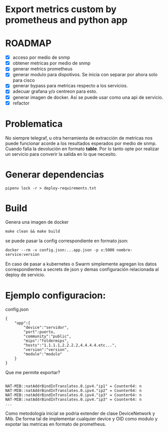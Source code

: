 Export metrics custom by prometheus and python app
===============================

# ROADMAP
- [x] acceso por medio de snmp
- [x] obtener metricas por medio de snmp
- [x] generar metrics prometheus
- [x] generar modulo para dispotivos. Se inicia con separar por ahora solo para cisco
- [x] generar bypass para metricas respecto a los servicios.
- [x] adecuar grafana y/o centreon para esto.
- [x] generar imagen de docker. Así se puede usar como una api de servicio.
- [x] refactor

# Problematica

No siempre telegraf, u otra herramienta de extracción de metricas nos puede funcionar acorde a los resultados esperados por medio de snmp. Cuando falla la devolución en formato **table**. Por lo tanto opte por realizar un servicio para converir la salida en lo que necesito.

# Generar dependencias

```
pipenv lock -r > deploy-requirements.txt

```

# Build

Genera una imagen de docker 
```
make clean && make build

```

se puede pasar la config correspondiente en formato json:
```
docker --rm -v config.json:...app.json -p x:5000 nombre-service:version

```

En caso de pasar a kubernetes o Swarm simplemente agregan los datos correspondientes a secrets de json y demas configuración relacionada al deploy de servicio.

# Ejemplo configuracion:
config.json
```
{
    "app":{
        "device":"servidor",
        "port":puerto,
        "community":"public",
        "mips":"foldermips",
        "hosts":"1.1.1.1,2.2.2.2,4.4.4.4.etc...",
        "version":"version",
        "module":"modulo"
    }
}
```
Que me permite exportar?
```

NAT-MIB::natAddrBindInTranslates.0.ipv4."ip1" = Counter64: n
NAT-MIB::natAddrBindInTranslates.0.ipv4."ip2" = Counter64: n
NAT-MIB::natAddrBindInTranslates.0.ipv4."ip3" = Counter64: n
NAT-MIB::natAddrBindInTranslates.0.ipv4."ip3" = Counter64: n
...

```

Como metodología inicial se podria extender de clase DeviceNetwork y Mib. De forma tal de implementar cualquier device y OID como modulo y expotar las metricas en formato de prometheus.

